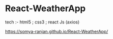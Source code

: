 # React-WeatherApp
tech :- html5 ; css3 ; react Js (axios)

https://somya-ranjan.github.io/React-WeatherApp/
